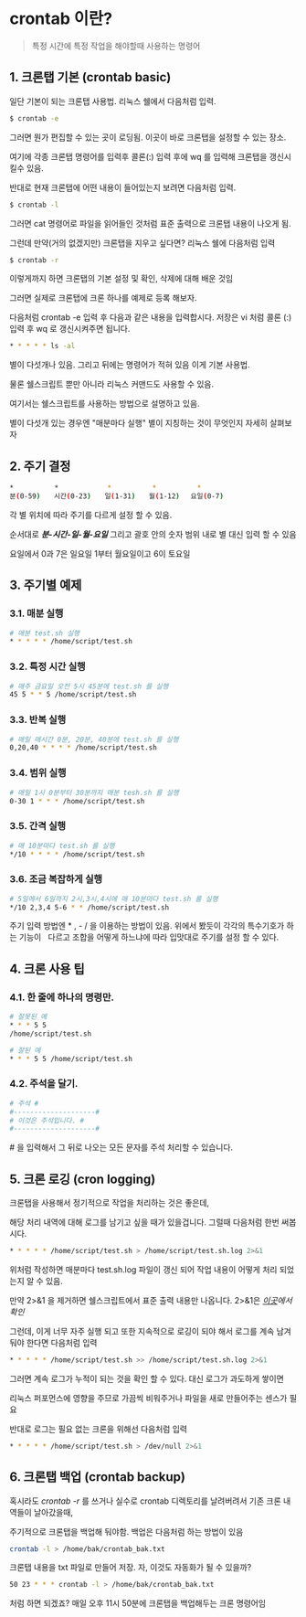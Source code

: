 # crontab 이란?


>특정 시간에 특정 작업을 해야할때 사용하는 명령어


## 1. 크론탭 기본 (crontab basic)

일단 기본이 되는 크론탭 사용법. 리눅스 쉘에서 다음처럼 입력.
```bash
$ crontab -e
```


그러면 뭔가 편집할 수 있는 곳이 로딩됨. 이곳이 바로 크론탭을 설정할 수 있는 장소. 

여기에 각종 크론탭 명령어를 입력후 콜론(:) 입력 후에 wq 를 입력해 크론탭을 갱신시킬수 있음.

반대로 현재 크론탭에 어떤 내용이 들어있는지 보려면 다음처럼 입력.
```bash
$ crontab -l
```

그러면 cat 명령어로 파일을 읽어들인 것처럼 표준 출력으로 크론탭 내용이 나오게 됨. 

그런데 만약(거의 없겠지만) 크론탭을 지우고 싶다면? 리눅스 쉘에 다음처럼 입력
```bash
$ crontab -r
```


이렇게까지 하면 크론탭의 기본 설정 및 확인, 삭제에 대해 배운 것임 

그러면 실제로 크론탭에 크론 하나를 예제로 등록 해보자.

다음처럼 crontab -e 입력 후 다음과 같은 내용을 입력합시다. 저장은 vi 처럼 콜론 (:) 입력 후 wq 로 갱신시켜주면 됩니다.
```bash
* * * * * ls -al
```

별이 다섯개나 있음. 그리고 뒤에는 명령어가 적혀 있음 이게 기본 사용법. 

물론 쉘스크립트 뿐만 아니라 리눅스 커맨드도 사용할 수 있음.

여기서는 쉘스크립트를 사용하는 방법으로 설명하고 있음.

별이 다섯개 있는 경우엔 "매분마다 실행" 별이 지칭하는 것이 무엇인지 자세히 살펴보자

## 2. 주기 결정
```bash
*　　　　　　*　　　　　　  *　　　　　　*　　　　　　*
분(0-59)　　시간(0-23)　　일(1-31)　　월(1-12)　 요일(0-7)
```


각 별 위치에 따라 주기를 다르게 설정 할 수 있음. 

순서대로 ***분-시간-일-월-요일*** 그리고 괄호 안의 숫자 범위 내로 별 대신 입력 할 수 있음

요일에서 0과 7은 일요일 1부터 월요일이고 6이 토요일

## 3. 주기별 예제

### 3.1. 매분 실행
```bash
# 매분 test.sh 실행
* * * * * /home/script/test.sh
```

### 3.2. 특정 시간 실행
```bash
# 매주 금요일 오전 5시 45분에 test.sh 를 실행
45 5 * * 5 /home/script/test.sh
```

### 3.3. 반복 실행
```bash
# 매일 매시간 0분, 20분, 40분에 test.sh 를 실행
0,20,40 * * * * /home/script/test.sh
```

### 3.4. 범위 실행
```bash
# 매일 1시 0분부터 30분까지 매분 tesh.sh 를 실행
0-30 1 * * * /home/script/test.sh
```

### 3.5. 간격 실행
```bash
# 매 10분마다 test.sh 를 실행
*/10 * * * * /home/script/test.sh
```

### 3.6. 조금 복잡하게 실행
```bash
# 5일에서 6일까지 2시,3시,4시에 매 10분마다 test.sh 를 실행
*/10 2,3,4 5-6 * * /home/script/test.sh
```

주기 입력 방법엔 * , - / 을 이용하는 방법이 있음. 위에서 봤듯이 각각의 특수기호가 하는 기능이 
 
다르고 조합을 어떻게 하느냐에 따라 입맛대로 주기를 설정 할 수 있다.

## 4. 크론 사용 팁

### 4.1. 한 줄에 하나의 명령만.
```bash
# 잘못된 예
* * * 5 5
/home/script/test.sh
```

```bash
# 잘된 예
* * * 5 5 /home/script/test.sh
```


### 4.2. 주석을 달기.
```bash
# 주석 #
#--------------------#
# 이것은 주석입니다. #
#--------------------#
```


# 을 입력해서 그 뒤로 나오는 모든 문자를 주석 처리할 수 있습니다.

## 5. 크론 로깅 (cron logging)

크론탭을 사용해서 정기적으로 작업을 처리하는 것은 좋은데, 

해당 처리 내역에 대해 로그를 남기고 싶을 때가 있을겁니다. 그럴때 다음처럼 한번 써봅시다.
```bash
* * * * * /home/script/test.sh > /home/script/test.sh.log 2>&1
```


위처럼 작성하면 매분마다 test.sh.log 파일이 갱신 되어 작업 내용이 어떻게 처리 되었는지 알 수 있음. 

만약 2>&1 을 제거하면 쉘스크립트에서 표준 출력 내용만 나옵니다. 2>&1은 *[이곳](https://jdm.kr/blog/4)에서 확인*

그런데, 이게 너무 자주 실행 되고 또한 지속적으로 로깅이 되야 해서 로그를 계속 남겨둬야 한다면 다음처럼 입력
```bash
* * * * * /home/script/test.sh >> /home/script/test.sh.log 2>&1
```


그러면 계속 로그가 누적이 되는 것을 확인 할 수 있다. 대신 로그가 과도하게 쌓이면 

리눅스 퍼포먼스에 영향을 주므로 가끔씩 비워주거나 파일을 새로 만들어주는 센스가 필요

반대로 로그는 필요 없는 크론을 위해선 다음처럼 입력
```bash
* * * * * /home/script/test.sh > /dev/null 2>&1
```


## 6. 크론탭 백업 (crontab backup)

혹시라도 *crontab -r* 를 쓰거나 실수로 crontab 디렉토리를 날려버려서 기존 크론 내역들이 날아갔을때, 

주기적으로 크론탭을 백업해 둬야함. 백업은 다음처럼 하는 방법이 있음
```bash
crontab -l > /home/bak/crontab_bak.txt
```


크론탭 내용을 txt 파일로 만들어 저장. 자, 이것도 자동화가 될 수 있을까?
```bash
50 23 * * * crontab -l > /home/bak/crontab_bak.txt
```


처럼 하면 되겠죠? 매일 오후 11시 50분에 크론탭을 백업해두는 크론 명령어임
